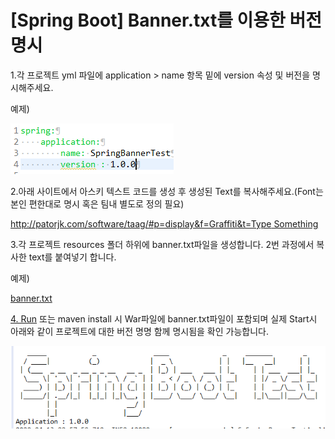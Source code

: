 # [Spring Boot] Banner.txt를 이용한 버전 명시

1.각 프로젝트 yml 파일에 application > name 항목 밑에 version 속성 및 버전을 명시해주세요.

예제)

![Untitled.png](Untitled.png)

2.아래 사이트에서 아스키 텍스트 코드를 생성 후 생성된 Text를 복사해주세요.(Font는 본인 편한대로 명시 혹은 팀내 별도로 정의 필요)

[http://patorjk.com/software/taag/#p=display&f=Graffiti&t=Type Something](http://patorjk.com/software/taag/#p=display&f=Graffiti&t=Type%20Something%20)

3.각 프로젝트 resources 폴더 하위에 banner.txt파일을 생성합니다. 2번 과정에서 복사한 text를 붙여넣기 합니다.

예제)

[banner.txt](Spring%20Boot%20Banner%20txt/banner.txt)

[4. Run](http://4.Run) 또는 maven install 시 War파일에 banner.txt파일이 포함되며 실제 Start시 아래와 같이 프로젝트에 대한 버전 명명 함께 명시됨을 확인 가능합니다.

![Untitled%201.png](Untitled%201.png)
